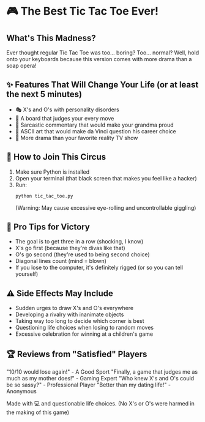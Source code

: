 # 🎮 The Best Tic Tac Toe Ever!

## What's This Madness?
Ever thought regular Tic Tac Toe was too... boring? Too... normal? Well, hold onto your keyboards because this version comes with more drama than a soap opera! 

## ✨ Features That Will Change Your Life (or at least the next 5 minutes)
- 🎭 X's and O's with personality disorders
- 🎪 A board that judges your every move
- 🌟 Sarcastic commentary that would make your grandma proud
- 🎨 ASCII art that would make da Vinci question his career choice
- 🎵 More drama than your favorite reality TV show

## 🚀 How to Join This Circus
1. Make sure Python is installed
2. Open your terminal (that black screen that makes you feel like a hacker)
3. Run:
   ```bash
   python tic_tac_toe.py
   ```
   (Warning: May cause excessive eye-rolling and uncontrollable giggling)

## 🎯 Pro Tips for Victory
- The goal is to get three in a row (shocking, I know)
- X's go first (because they're divas like that)
- O's go second (they're used to being second choice)
- Diagonal lines count (mind = blown)
- If you lose to the computer, it's definitely rigged (or so you can tell yourself)

## ⚠️ Side Effects May Include
- Sudden urges to draw X's and O's everywhere
- Developing a rivalry with inanimate objects
- Taking way too long to decide which corner is best
- Questioning life choices when losing to random moves
- Excessive celebration for winning at a children's game

## 🏆 Reviews from "Satisfied" Players
"10/10 would lose again!" - A Good Sport
"Finally, a game that judges me as much as my mother does!" - Gaming Expert
"Who knew X's and O's could be so sassy?" - Professional Player
"Better than my dating life!" - Anonymous

Made with 💻 and questionable life choices.
(No X's or O's were harmed in the making of this game)
